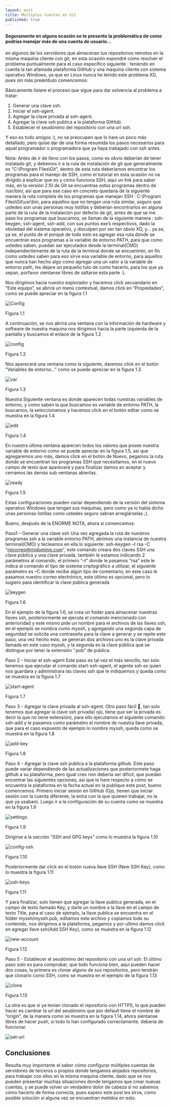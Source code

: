 ```yaml
---
layout: post
title: Multiples Cuentas en Git
published: true
---
```


#### Seguramente en alguna ocasión se te presento la problemática de como podrías manejar más de una cuenta de usuario...

en algunos de los servidores que almacenan tus repositorios remotos en la misma maquina cliente con git, en esta ocasión expondré como resolver el problema puntualmente para el caso específico siguiente : teniendo en cuenta la tan afamada plataforma GitHub y una maquina cliente con sistema operativo Windows, ya que en Linux nunca he tenido este problema XD, pues sin más preámbulo comencemos:

Básicamente listare el proceso que sigue para dar solvencia al problema a tratar:

1.	Generar una clave ssh.
2.	Iniciar el ssh-agent.
3.	Agregar la clave privada al ssh-agent.
4.	Agregar la clave ssh publica a la plataforma GitHub.
5.	Establecer el seudónimo del repositorio con una url ssh.

Y eso es todo amigos :), no se preocupen que lo hare un poco más detallado, pero quise dar de una forma resumida los pasos necesarios para aquel programador o programadora que ya haya trabajado con ssh antes.

Nota: Antes de ir de lleno con los pasos, como es obvio deberían de tener instalado git, y debemos ir a la ruta de instalación de git que generalmente es “C:\Program Files\Git”, dentro de esta ruta deberíamos encontrar los programas para el manejo de SSH, como el  tutorial en esta ocasión no va dirigido a explicar que es y cómo funciona SSH, aquí un link para saber más, en la versión 2.10 de Git se encuentras estos programas dentro de /usr/bin/, así que para ese caso en concreto quedaría de la siguiente manera la ruta completa de los programas que manejan SSH : C:\Program Files\Git\usr\bin, para aquellos que no tengan una ruta similar, seguro que ustedes son unas personas muy listillas y deberían encontrarlos en alguna parte de la ruta de la instalación  por defecto de git, antes de que se me pase los programas que buscamos, se llaman de la siguiente manera : ssh-keygen, ssh-agent, ssh-add, con sus puntos exe’s respectivos, dado la obviedad del sistema operativo,  y disculpen por ser tan obvio XD, y… ya se, ya se, el punto de el porqué de todo esto es agregar esa ruta donde se encuentran esos programas a la variable de entorno PATH, para que como ustedes saben, puedan ser ejecutados desde la terminal(CMD) independientemente de la ruta de la terminal donde se encuentren, en fin como ustedes saben para eso sirve esa variable de entorno, para aquellos que nunca han hecho algo como agregar una un valor a la variable de entorno path, les dejare un pequeño tuto de como hacerlo, para los que ya sepan, porfavor sientanse libres de saltarse esta parte :).

Nos dirigimos hacia nuestro explorador y hacemos click secuandario en “Este equipo”, se abrirá un menú contextual, damos click en “Propiedades”, como se puede apreciar en la figura 1.1

![Config](../images/pro-win.png)

Figura 1.1

A continuación, se nos abrirá una ventana con la información de hardware y software de nuestra maquina nos dirigimos hacia la parte izquierda de la pantalla y buscamos el enlace de la figura 1.2

![config](../images/config.png)

Figura 1.2

Nos aparecerá una ventana como la siguiente, daremos click en el botón “Variables de entorno…” como se puede apreciar en la figura 1.3

![var](../images/var.png)

Figura 1.3

Nuestra Siguiente ventana es donde aparecen todas nuestras variables de entorno, y como saben la que buscamos es variable de entorno PATH, la buscamos, la seleccionamos y hacemos click en el botón editar como se muestra en la figura 1.4

![edit](../images/edit.png)

Figura 1.4

En nuestra última ventana aparecen todos los valores que posee nuestra variable de entorno como se puede apreciar en la figura 1.5, asi que agregaremos uno más, damos click en el botón de Nuevo, pegamos la ruta donde se encuentran los programas SSH que necesitamos, en el nuevo campo de texto que aparecerá y para finalizar damos en aceptar y cerramos las demás sub ventanas abiertas.

![ready](../images/ready.png)

Figura 1.5

Estas configuraciones pueden variar dependiendo de la versión del sistema operativo Windows que tengan sus máquinas, pero como ya lo había dicho unas personas listillas como ustedes seguro sabran arreglárselas ;).

Bueno, después de la ENORME NOTA, ahora si comencemos:

Paso1 – Generar una clave ssh
Una vez agregada la ruta de nuestros programas ssh a la variable entorno PATH, abrimos una instancia de nuestra terminal(CMD) y tecleamos en ella lo siguiente:                                                  ssh-keygen –t rsa –C “micorreo@midominio.com”, este comando creara dos claves SSH una clave pública y una clave privada, también le estamos indicando 2 parámetros al comando, el primero “–t” donde le pasamos “rsa” este le indica al comando el tipo de sistema criptográfico a utilizar, el siguiente parámetro es –C donde recibe algún tipo de comentario, en este caso le pasamos nuestro correo electrónico, este último es opcional, pero lo sugiero para identificar la clave pública generada

![keygen](../images/ssh-keygen.gif)

Figura 1.6

En el ejemplo de la figura 1.6, se crea un folder para almacenar nuestras llaves ssh, posteriormente se ejecuta el comando mencionado con anterioridad y este mismo pide un nombre para el archivos de las llaves ssh, en el ejemplo se nombra como myssh, y agregando una segunda capa de seguridad se solicita una contraseña para la clave a generar y se repite este paso, una vez hecho esto, se generan dos archivos uno es la clave privada llamada en este caso myssh, y la segunda es la clave pública que se distingue por tener la extensión “.pub” de publica.

Paso 2 - Iniciar el ssh-agent
Este paso es tal vez el más sencillo, tan solo tenemos que ejecutar el comando start-ssh-agent, el agente ssh es quien nos guardara y administrara las claves ssh que le indiquemos y queda como se muestra en la figura 1.7

![start-agent](../images/start-agent.gif)

Figura 1.7

Paso 3 - Agregar la clave privada al ssh-agent.
Otro paso fácil , tan solo tenemos que agregar la clave ssh privada(  ojo, tiene que ser la privada es decir la que no tiene extensión), para ello ejecutamos el siguiente comando: ssh-add y le pasamos como parámetro el nombre de nuestra llave privada, que para el caso expuesto de ejemplo lo nombre myssh, queda como se muestra en la figura 1.8

![add-key](../images/add-key.gif)

Figura 1.8

Paso 4 - Agregar la clave ssh publica a la plataforma github.
Este paso puede variar dependiendo de las actualizaciones que posteriormete haga github a su plataforma, pero igual creo non debería ser difícil, que puedan encontrar las siguientes opciones, así que lo hare respecto a cómo se encuentra la plataforma en la fecha actual en la publique este post, bueno comencemos.  Primero iniciar sesión en GitHub (Ojo, tienen que iniciar sesión con la cuenta diferente, la extra con la que quieren trabajar, no la que ya usaban).
Luego ir a la configuración de su cuenta como se muestra en la figura 1.9

![settings](../images/settings.png)

Figura 1.9

Dirigirse a la sección “SSH and GPG keys” como lo muestra la figura 1.10

![config-ssh](../images/config-ssh.png)

Figura 1.10

Posteriormente dar click en el botón nueva llave SSH (New SSH Key), como lo muestra la figura 1.11

![ssh-keys](../images/ssh-keys.png)

Figura 1.11

Y para finalizar, solo tienen que agregar la llave publica generada, en el campo de texto llamado Key, y darle un nombre a la llave en el campo de texto Title, para el caso de ejemplo, la llave publica se encuentra en el folder myssh/myssh.pub, editamos este archivo y copiamos todo su contenido, nos dirigimos a la plataforma, pegamos y por ultimo damos click en agregar llave ssh(Add SSH Key), como se muestra en la figura 1.12

![new-account](../images/my-new-account.gif)

Figura 1.12

Paso 5 - Establecer el seudónimo del repositorio con una url ssh. 
El último paso solo es para comprobar, que todo funciona bien, aquí pueden hacer dos cosas, la primera es clonar alguno de sus repositorios, pero tendrán que clonarlo como SSH, como se muestra en el ejemplo de la figura 1.13

![clone](../images/clone.png)

Figura 1.13

La otra es que si ya tenían clonado el repositorio con HTTPS, lo que pueden hacer es cambiar la url del seudónimo que por default tiene el nombre de “origin”, de la manera como se muestra en la figura 1.14, ahora siéntanse libres de hacer push, si todo lo han configurado correctamente, debería de funcionar.

![set-url](../images/set-url.gif)


## Conclusiones

Resulta muy importante el saber cómo configurar múltiples cuentas de servidores de terceros o propios donde tengamos alojados repositorios, para trabajar con ellos en la misma maquina cliente, dado que se nos pueden presentar muchas situaciones donde tengamos que crear nuevas cuentas, y se puede volver un verdadero dolor de cabeza si no sabemos cómo hacerlo de forma correcta, pues espero este post les sirva, como posible solución si alguna vez se encuentran metidos en esto.
